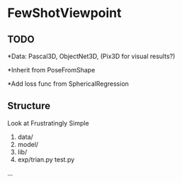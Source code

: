 # FewShotViewpoint

## TODO

*Data: Pascal3D, ObjectNet3D, (Pix3D for visual results?)

*Inherit from PoseFromShape

*Add loss func from SphericalRegression

## Structure

Look at Frustratingly Simple

1. data/
2. model/
3. lib/
4. exp/trian.py test.py

...
